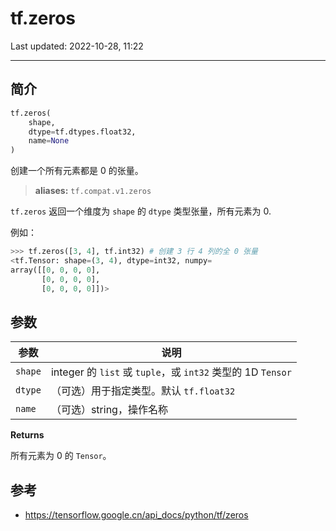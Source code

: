 # tf.zeros

Last updated: 2022-10-28, 11:22
****

## 简介

```python
tf.zeros(
    shape,
    dtype=tf.dtypes.float32,
    name=None
)
```

创建一个所有元素都是 0 的张量。

> **aliases:** `tf.compat.v1.zeros`

`tf.zeros` 返回一个维度为 `shape` 的 `dtype` 类型张量，所有元素为 0.

例如：

```python
>>> tf.zeros([3, 4], tf.int32) # 创建 3 行 4 列的全 0 张量
<tf.Tensor: shape=(3, 4), dtype=int32, numpy=
array([[0, 0, 0, 0],
       [0, 0, 0, 0],
       [0, 0, 0, 0]])>
```

## 参数

|参数|说明|
|---|---|
|`shape`|integer 的 `list` 或 `tuple`，或 `int32` 类型的 1D `Tensor`|
|`dtype`|（可选）用于指定类型。默认 `tf.float32`|
|`name`|（可选）string，操作名称|

**Returns**

所有元素为 0 的 `Tensor`。

## 参考

- https://tensorflow.google.cn/api_docs/python/tf/zeros
